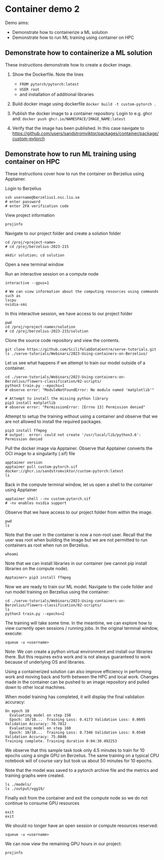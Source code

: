 # Container demo 2

Demo aims:
* Demonstrate how to containerize a ML solution
* Demonstrate how to run ML training using container on HPC


## Demonstrate how to containerize a ML solution

These instructions demonstrate how to create a docker image.

1. Show the Dockerfile. Note the lines
    - `FROM pytorch/pytorch:latest`
    - `USER root`
    - and installation of additional libraries

2. Build docker image using dockerfile
    `docker build -t custom-pytorch .`

3. Publish the docker image to a container repository. Login to e.g. ghcr and:
    `docker push ghcr.io/NAMESPACE/IMAGE_NAME:latest`

4. Verify that the image has been published. In this case navigate to
    https://github.com/users/sandstromviktor/packages/container/package/custom-pytorch


## Demonstrate how to run ML training using container on HPC

These instructions cover how to run the container on Berzelius using Apptainer.

Login to Berzelius
```
ssh username@berzelius1.nsc.liu.se
# enter password
# enter 2FA verification code
```

View project information
```
projinfo
```

Navigate to our project folder and create a solution folder
```
cd /proj/<project-name>
# cd /proj/berzelius-2023-215

mkdir solution; cd solution
```

Open a new terminal window

Run an interactive session on a compute node
```
interactive --gpus=1

# We can view information about the computing resources using commands such as
lscpu
nvidia-smi
```

In this interactive session, we have access to our project folder
```
pwd
cd /proj/<project-name>/solution
# cd /proj/berzelius-2023-215/solution
```

Clone the source code repository and view the contents.
```
git clone https://github.com/ScilifelabDataCentre/serve-tutorials.git
ls ./serve-tutorials/Webinars/2023-Using-containers-on-Berzelius/
```

Let us see what happens if we attempt to train our model outside of a container. 
```
cd ./serve-tutorials/Webinars/2023-Using-containers-on-Berzelius/flowers-classification/02-scripts/
python3 train.py --epochs=1
# observe error: "ModuleNotFoundError: No module named 'matplotlib'"

# Attempt to install the missing python library
pip3 install matplotlib
# observe error: "PermissionError: [Errno 13] Permission denied"
```

Attempt to setup the training without using a container and observe that we are not allowed to install the required packages.
```
pip3 install ffmpeg
# output:  error: could not create '/usr/local/lib/python3.6': Permission denied
```

Pull the docker image via Apptainer. Observe that Apptainer converts the OCI image to a singularity (.sif) file
```
apptainer version
apptainer pull custom-pytorch.sif docker://ghcr.io/sandstromviktor/custom-pytorch:latest
ls
```

Back in the compute terminal window, let us open a shell to the container using Apptainer
```
apptainer shell --nv custom-pytorch.sif
# -nv enables nvidia support
```

Observe that we have access to our project folder from within the image.
```
pwd
ls
```

Note that the user in the container is now a non-root user. Recall that the user was root when building the image but we are not permitted to run containers as root when run on Berzelius.
```
whoami
```

Note that we can install libraries in our container (we cannot pip install libraries on the compute node).
```
Apptainer> pip3 install ffmpeg
```

Now we are ready to train our ML model. Navigate to the code folder and run model training on Berzelius using the container:
```
cd ./serve-tutorials/Webinars/2023-Using-containers-on-Berzelius/flowers-classification/02-scripts/
ls
python3 train.py --epochs=2
```

The training will take some time. In the meantime, we can explore how to view currently open sessions / running jobs. In the original terminal window, execute: 
```
squeue -u <username>
```

Note: We *can* create a python virtual environment and install our libraries there. But this requires extra work and is not always guaranteed to work because of underlying OS and libraries.

Using a containerized solution can also improve efficiency in performing work and moving back and forth between the HPC and local work. Changes made in the container can be pushed to an image repository and pulled down to other local machines. 

When model training has completed, it will display the final validation accuracy:
```
On epoch 10
  Evaluating model on step 150
  Epoch: 10/10...  Training Loss: 0.4173 Validation Loss: 0.0695 Validation Accuracy: 70.7812
  Evaluating model on step 160
  Epoch: 10/10...  Training Loss: 0.7346 Validation Loss: 0.0548 Validation Accuracy: 75.0846
Training complete. Training duration 0:04:30.492253
```

We observe that this sample task took only 4.5 minutes to train for 10 epochs using a single GPU on Berzelius. The same training on a typical CPU notebook will of course vary but took us about 50 minutes for 10 epochs.

Note that the model was saved to a pytorch archive file and the metrics and training graphs were created.
```
ls ./models/
ls ./output/vgg19/
```

Finally exit from the container and exit the compute node so we do not continue to consume GPU resources
```
exit
exit
```

We should no longer have an open session or compute resources reserved:
```
squeue -u <username>
```

We can now view the remaining GPU hours in our project:
```
projinfo
```
